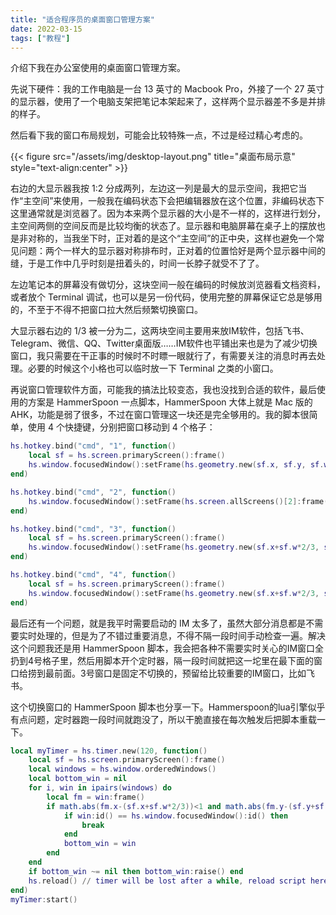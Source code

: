 ```yaml
---
title: "适合程序员的桌面窗口管理方案"
date: 2022-03-15
tags: ["教程"]
---
```


介绍下我在办公室使用的桌面窗口管理方案。

先说下硬件：我的工作电脑是一台 13 英寸的 Macbook Pro，外接了一个 27 英寸的显示器，使用了一个电脑支架把笔记本架起来了，这样两个显示器差不多是并排的样子。

然后看下我的窗口布局规划，可能会比较特殊一点，不过是经过精心考虑的。

{{< figure src="/assets/img/desktop-layout.png" title="桌面布局示意" style="text-align:center" >}}

右边的大显示器我按 1:2 分成两列，左边这一列是最大的显示空间，我把它当作“主空间”来使用，一般我在编码状态下会把编辑器放在这个位置，非编码状态下这里通常就是浏览器了。因为本来两个显示器的大小是不一样的，这样进行划分，主空间两侧的空间反而是比较均衡的状态了。显示器和电脑屏幕在桌子上的摆放也是非对称的，当我坐下时，正对着的是这个“主空间”的正中央，这样也避免一个常见问题：两个一样大的显示器对称排布时，正对着的位置恰好是两个显示器中间的缝，于是工作中几乎时刻是扭着头的，时间一长脖子就受不了了。

左边笔记本的屏幕没有做切分，这块空间一般在编码的时候放浏览器看文档资料，或者放个 Terminal 调试，也可以是另一份代码，使用完整的屏幕保证它总是够用的，不至于不得不把窗口拉大然后频繁切换窗口。

大显示器右边的 1/3 被一分为二，这两块空间主要用来放IM软件，包括飞书、Telegram、微信、QQ、Twitter桌面版……IM软件也平铺出来也是为了减少切换窗口，我只需要在干正事的时候时不时瞟一眼就行了，有需要关注的消息时再去处理。必要的时候这个小格也可以临时放一下 Terminal 之类的小窗口。

再说窗口管理软件方面，可能我的搞法比较变态，我也没找到合适的软件，最后使用的方案是 HammerSpoon 一点脚本，HammerSpoon 大体上就是 Mac 版的 AHK，功能是弱了很多，不过在窗口管理这一块还是完全够用的。我的脚本很简单，使用 4 个快捷键，分别把窗口移动到 4 个格子：

```lua
hs.hotkey.bind("cmd", "1", function()
    local sf = hs.screen.primaryScreen():frame()
    hs.window.focusedWindow():setFrame(hs.geometry.new(sf.x, sf.y, sf.w*2/3, sf.h))
end)

hs.hotkey.bind("cmd", "2", function()
    hs.window.focusedWindow():setFrame(hs.screen.allScreens()[2]:frame())
end)

hs.hotkey.bind("cmd", "3", function()
    local sf = hs.screen.primaryScreen():frame()
    hs.window.focusedWindow():setFrame(hs.geometry.new(sf.x+sf.w*2/3, sf.y, sf.w/3, sf.h/2))
end)

hs.hotkey.bind("cmd", "4", function()
    local sf = hs.screen.primaryScreen():frame()
    hs.window.focusedWindow():setFrame(hs.geometry.new(sf.x+sf.w*2/3, sf.y+sf.h/2, sf.w/3, sf.h/2))
end)
```

最后还有一个问题，就是我平时需要启动的 IM 太多了，虽然大部分消息都是不需要实时处理的，但是为了不错过重要消息，不得不隔一段时间手动检查一遍。解决这个问题我还是用 HammerSpoon 脚本，我会把各种不需要实时关心的IM窗口全扔到4号格子里，然后用脚本开个定时器，隔一段时间就把这一坨里在最下面的窗口给捞到最前面。3号窗口是固定不切换的，预留给比较重要的IM窗口，比如飞书。

这个切换窗口的 HammerSpoon 脚本也分享一下。Hammerspoon的lua引擎似乎有点问题，定时器跑一段时间就跑没了，所以干脆直接在每次触发后把脚本重载一下。

```lua
local myTimer = hs.timer.new(120, function()
    local sf = hs.screen.primaryScreen():frame()
    local windows = hs.window.orderedWindows()
    local bottom_win = nil
    for i, win in ipairs(windows) do
        local fm = win:frame()
        if math.abs(fm.x-(sf.x+sf.w*2/3))<1 and math.abs(fm.y-(sf.y+sf.h/2))<1 then
            if win:id() == hs.window.focusedWindow():id() then
                break
            end
            bottom_win = win
        end
    end
    if bottom_win ~= nil then bottom_win:raise() end
    hs.reload() // timer will be lost after a while, reload script here to fix
end)
myTimer:start()
```
